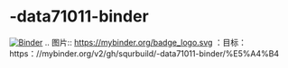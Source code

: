 # -data71011-binder
[![Binder](https://mybinder.org/badge_logo.svg)](https://mybinder.org/v2/gh/squrbuild/-data71011-binder/%E5%A4%B4)
.. 图片:: https://mybinder.org/badge_logo.svg
 ：目标：https：//mybinder.org/v2/gh/squrbuild/-data71011-binder/%E5%A4%B4
